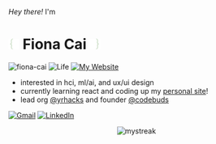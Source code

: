 <p align=""><em>Hey there!</em> I'm</p>

<h1 align="">
  <img src="IMG_8044-removebg-preview.png" width="21"/>
  Fiona Cai
  <img src="IMG_8045-removebg-preview.png" width="21"/>
</h1>

<img src="https://komarev.com/ghpvc/?username=fiona-cai&label=Profile%20views&color=56744E&style=flat" alt="fiona-cai" /> ![Life](https://img.shields.io/badge/current_life_status-IB%20diploma%20%26%20uni%20decisions-56744E) [![My Website](https://img.shields.io/website-up-down-green-red/http/shields.io)](https://fiona-cai.vercel.app/)

- interested in hci, ml/ai, and ux/ui design
- currently learning react and coding up my [personal site](https://fiona-cai.vercel.app/)!
- lead org [@yrhacks](https://github.com/yrhacks) and founder [@codebuds](https://github.com/codebuds)

[![Gmail](https://img.shields.io/badge/-D14836?style=flat-square&logo=gmail&logoColor=white)](mailto:fiona.cai899@gmail.com)
[![LinkedIn](https://img.shields.io/badge/linkedin-%230077B5.svg?style=flat-square&logo=linkedin&logoColor=white)
](https://www.linkedin.com/in/fiona--cai/)

<p align="center">
<img src="https://nirzak-streak-stats.vercel.app/?user=fiona-cai&theme=ocean-gradient&hide_border=true&background=45%2C56744E%2C222D1F" alt="mystreak"/>
</p>

